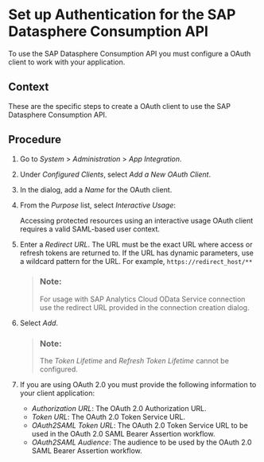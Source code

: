 <!-- loio68a268723c014510808bde279f4386fa -->

# Set up Authentication for the SAP Datasphere Consumption API

To use the SAP Datasphere Consumption API you must configure a OAuth client to work with your application.



<a name="loio68a268723c014510808bde279f4386fa__context_lvd_g3p_55b"/>

## Context

These are the specific steps to create a OAuth client to use the SAP Datasphere Consumption API.



## Procedure

1.  Go to *System* \> *Administration* \> *App Integration*.

2.  Under *Configured Clients*, select *Add a New OAuth Client*.

3.  In the dialog, add a *Name* for the OAuth client.

4.  From the *Purpose* list, select *Interactive Usage*:

    Accessing protected resources using an interactive usage OAuth client requires a valid SAML-based user context.

5.  Enter a *Redirect URL*. The URL must be the exact URL where access or refresh tokens are returned to. If the URL has dynamic parameters, use a wildcard pattern for the URL. For example, `https://redirect_host/**`

    > ### Note:  
    > For usage with SAP Analytics Cloud OData Service connection use the redirect URL provided in the connection creation dialog.

6.  Select *Add*.

    > ### Note:  
    > The *Token Lifetime* and *Refresh Token Lifetime* cannot be configured.

7.  If you are using OAuth 2.0 you must provide the following information to your client application:

    -   *Authorization URL*: The OAuth 2.0 Authorization URL.
    -   *Token URL*: The OAuth 2.0 Token Service URL.
    -   *OAuth2SAML Token URL*: The OAuth 2.0 Token Service URL to be used in the OAuth 2.0 SAML Bearer Assertion workflow.
    -   *OAuth2SAML Audience*: The audience to be used by the OAuth 2.0 SAML Bearer Assertion workflow.



